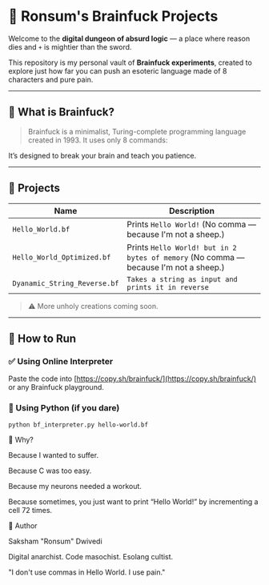 # 🧠 Ronsum's Brainfuck Projects

Welcome to the **digital dungeon of absurd logic** — a place where reason dies and `+` is mightier than the sword.

This repository is my personal vault of **Brainfuck experiments**, created to explore just how far you can push an esoteric language made of 8 characters and pure pain.

---

## 🚀 What is Brainfuck?

> Brainfuck is a minimalist, Turing-complete programming language created in 1993. It uses only 8 commands:

It’s designed to break your brain and teach you patience.

---

## 📂 Projects

| Name | Description |
|------|-------------|
| `Hello_World.bf` | Prints `Hello World!` (No comma — because I'm not a sheep.) |
| `Hello_World_Optimized.bf` | Prints `Hello World! but in 2 bytes of memory` (No comma — because I'm not a sheep.) |
| `Dyanamic_String_Reverse.bf` | `Takes a string as input and prints it in reverse`|

> ⚠️ More unholy creations coming soon.

---

## 🧪 How to Run

### ✅ Using Online Interpreter
Paste the code into [https://copy.sh/brainfuck/](https://copy.sh/brainfuck/) or any Brainfuck playground.

### 🐍 Using Python (if you dare)
```bash
python bf_interpreter.py hello-world.bf
```
🌌 Why?

Because I wanted to suffer.

Because C was too easy.

Because my neurons needed a workout.

Because sometimes, you just want to print “Hello World!” by incrementing a cell 72 times.

🤘 Author

Saksham "Ronsum" Dwivedi

Digital anarchist. Code masochist. Esolang cultist.

"I don't use commas in Hello World. I use pain."
